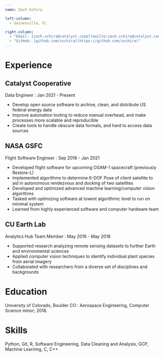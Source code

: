 ```yaml
---
name: Zach Schira

left-column:
  - Gainesville, FL

right-column:
  - "Email: [zach.schira@catalyst.coop](mailto:zach.schira@catalyst.coop)"
  - "GitHub: [github.com/zschira](https://github.com/zschira)"
...
```


# Experience

## Catalyst Cooperative

Data Engineer
: Jan 2021 - Present

- Develop open source software to archive, clean, and distribute US federal energy data
- Improve automation tooling to reduce manual overhead, and make processes more scalable and reproducible
- Create tools to handle obscure data formats, and hard to access data sources

## NASA GSFC

Flight Software Engineer
: Sep 2018 - Jan 2021

- Developed flight software for upcoming OSAM-1 spacecraft (previously Restore-L)
- Implemented algorithms to determine 6-DOF Pose of client satellite to aid in autonomous rendezvous and docking of two satellites
- Developed and optimized advanced machine learning/computer vision algorithms
- Tasked with optimizing software at lowest algorithmic level to run on minimal system
- Learned from highly experienced software and computer hardware team

## CU Earth Lab

Analytics Hub Team Member
: May 2016 - May 2018

- Supported research analyzing remote sensing datasets to further Earth and environmental sciences
- Applied computer vision techniques to identify individual plant species from aerial imagery
- Collaborated with researchers from a diverse set of disciplines and backgrounds

# Education

University of Colorado, Boulder CO
: Aerospace Engineering, Computer Science minor; 2018.

# Skills

Python, Git, R, Software Engineering, Data Cleaning and Analysis, GCP, Machine Learning, C, C++
